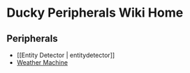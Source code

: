 # Ducky Peripherals Wiki Home

## Peripherals
- [[Entity Detector | entitydetector]]
- [Weather Machine](/weathermachine)
